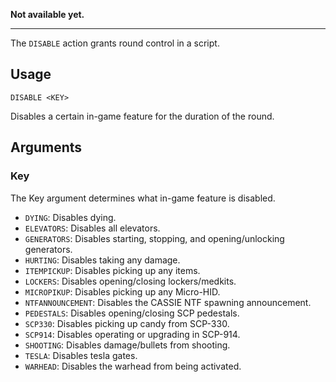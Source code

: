 **Not available yet.**
***

The `DISABLE` action grants round control in a script.

## Usage
```
DISABLE <KEY>
```
Disables a certain in-game feature for the duration of the round.

## Arguments
### Key
The Key argument determines what in-game feature is disabled.
* `DYING`: Disables dying.
* `ELEVATORS`: Disables all elevators.
* `GENERATORS`: Disables starting, stopping, and opening/unlocking generators.
* `HURTING`: Disables taking any damage.
* `ITEMPICKUP`: Disables picking up any items.
* `LOCKERS`: Disables opening/closing lockers/medkits.
* `MICROPIKUP`: Disables picking up any Micro-HID.
* `NTFANNOUNCEMENT`: Disables the CASSIE NTF spawning announcement.
* `PEDESTALS`: Disables opening/closing SCP pedestals.
* `SCP330`: Disables picking up candy from SCP-330.
* `SCP914`: Disables operating or upgrading in SCP-914.
* `SHOOTING`: Disables damage/bullets from shooting.
* `TESLA`: Disables tesla gates.
* `WARHEAD`: Disables the warhead from being activated.